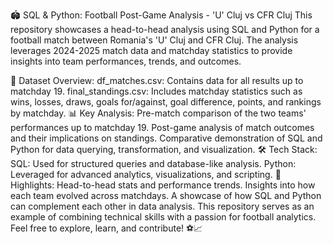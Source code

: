 🏟️ SQL & Python: Football Post-Game Analysis - 'U' Cluj vs CFR Cluj
This repository showcases a head-to-head analysis using SQL and Python for a football match between Romania's 'U' Cluj and CFR Cluj. The analysis leverages 2024-2025 match data and matchday statistics to provide insights into team performances, trends, and outcomes.

📂 Dataset Overview:
df_matches.csv: Contains data for all results up to matchday 19.
final_standings.csv: Includes matchday statistics such as wins, losses, draws, goals for/against, goal difference, points, and rankings by matchday.
📊 Key Analysis:
Pre-match comparison of the two teams' performances up to matchday 19.
Post-game analysis of match outcomes and their implications on standings.
Comparative demonstration of SQL and Python for data querying, transformation, and visualization.
🛠️ Tech Stack:
SQL: Used for structured queries and database-like analysis.
Python: Leveraged for advanced analytics, visualizations, and scripting.
🌟 Highlights:
Head-to-head stats and performance trends.
Insights into how each team evolved across matchdays.
A showcase of how SQL and Python can complement each other in data analysis.
This repository serves as an example of combining technical skills with a passion for football analytics. Feel free to explore, learn, and contribute! ⚽📈
